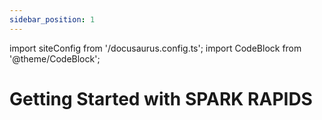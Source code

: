 ```yaml
---
sidebar_position: 1
---
```

import siteConfig from '/docusaurus.config.ts';
import CodeBlock from '@theme/CodeBlock';

# Getting Started with SPARK RAPIDS
